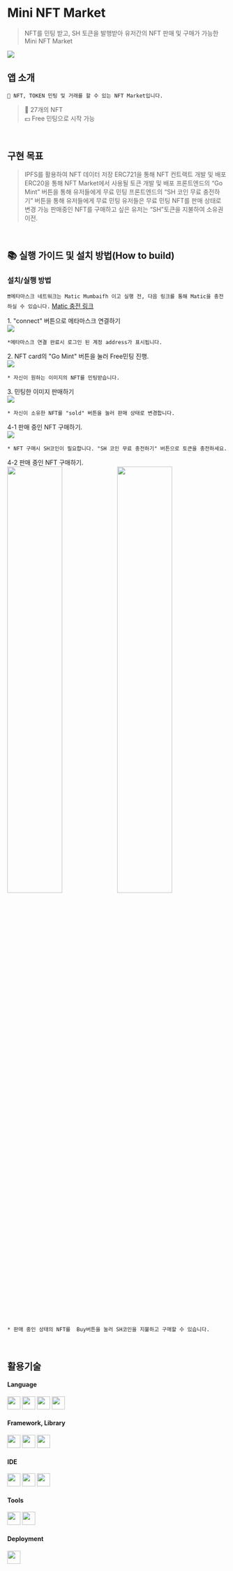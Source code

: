 
#    Mini NFT Market
>NFT를 민팅 받고, SH 토큰을 발행받아 유저간의 NFT 판매 및 구매가 가능한 
>Mini NFT Market<br>

<img src="https://github.com/Prkskhn/miniNftMarket/assets/104644024/bae1e94d-2f0e-4ea7-92f9-6501425bf2ab" width="" height="">

## 앱 소개
`🔎 NFT, TOKEN 민팅 및 거래를 할 수 있는 NFT Market입니다.`
>📱 27개의 NFT  
>💵 Free 민팅으로 시작 가능

<br>

## 구현 목표
> IPFS를 활용하여 NFT 데이터 저장
>ERC721을 통해 NFT 컨트랙트 개발 및 배포
> ERC20을 통해 NFT Market에서 사용될 토큰 개발 및 배포
> 프론트엔드의 “Go Mint” 버튼을 통해 유저들에게 무료 민팅
> 프론트엔드의 “SH 코인 무료 충전하기” 버튼을 통해 유저들에게 무료 민팅
> 유저들은 무료 민팅 NFT를 판매 상태로 변경 가능
>판매중인 NFT를 구매하고 싶은 유저는 “SH”토큰을 지불하여 소유권 이전.

<br>


## 📚 실행 가이드 및 설치 방법(How to build)
### 설치/실행 방법

`❗️❗️메타마스크 네트워크는 Matic Mumbaifh 이고 실행 전, 다음 링크를 통해 Matic을 충전 하실 수 있습니다.` [Matic 충전 링크](https://faucet.polygon.technology/)
<br>


<summary>1.  "connect" 버튼으로 메타마스크 연결하기</summary>
<div markdown="1">

<img src="https://github.com/Prkskhn/miniNftMarket/assets/104644024/db7c1222-f69f-4a49-9377-58af961e0385" width="" height="">

```
*메타마스크 연결 완료시 로그인 된 계정 address가 표시됩니다.
```

</div>



<summary>2. NFT card의 "Go Mint" 버튼을 눌러 Free민팅 진행.</summary>
<div markdown="1">
<img src="https://github.com/Prkskhn/miniNftMarket/assets/104644024/b1002964-43b9-40de-956c-f0e26da2cbaa" width="" height="">

```
* 자신이 원하는 이미지의 NFT를 민팅받습니다.
```

</div>



<summary>3. 민팅한 이미지 판매하기</summary>
<div markdown="1">
<img src="https://github.com/Prkskhn/miniNftMarket/assets/104644024/a875e34c-7234-4b09-9e39-1220a904ca13" width="" height="">

```
* 자신이 소유한 NFT를 "sold" 버튼을 눌러 판매 상태로 변경합니다.
```

</div>



<summary>4-1  판매 중인 NFT 구매하기.</summary>
<div markdown="1">
<img src="https://github.com/Prkskhn/miniNftMarket/assets/104644024/643b4548-d6ce-40d1-9672-befa13ed1b99" width="" height="">


```
* NFT 구매시 SH코인이 필요합니다. "SH 코인 무료 충전하기" 버튼으로 토큰을 충전하세요.
```

</div>



<summary>4-2  판매 중인 NFT 구매하기.</summary>
<div markdown="1">
<img src="https://github.com/Prkskhn/miniNftMarket/assets/104644024/6957edb8-1311-4697-92e7-b55874fd743a" width="50%" height=""><img src="https://github.com/Prkskhn/miniNftMarket/assets/104644024/e34a2118-5287-44ac-b3c0-1ded0180d306" width="50%" height="">

```
* 판매 중인 상태의 NFT를  Buy버튼을 눌러 SH코인을 지불하고 구매할 수 있습니다.
```
</div>


<br>




## 활용기술

#### Language 
<img src="https://github.com/Prkskhn/BaeBlock/assets/104644024/af410c99-2486-4a06-baa2-536f74fc40cd" width="30"/> 
<img src="https://github.com/Prkskhn/BaeBlock/assets/104644024/3152c640-92d9-412e-8c41-1a627de662be" width="30"/> 
<img src="https://github.com/Prkskhn/BaeBlock/assets/104644024/395f87a9-884d-4df3-8e72-d6b0e73438f2" width="30"/> 
<img src="https://github.com/Prkskhn/BaeBlock/assets/104644024/99c1317a-831c-4c2c-a9e4-521106bb81c4" width="30"/> <br/>

#### Framework, Library
<img src="https://github.com/Prkskhn/BaeBlock/assets/104644024/c411786a-6240-4932-b023-035abb81d1da" width="30"/> 
<img src="https://github.com/Prkskhn/BaeBlock/assets/104644024/cd356e97-db7c-4219-829f-825d8f83a529" width="30"/> 
<img src="https://github.com/Prkskhn/BaeBlock/assets/104644024/925c8490-a38a-4e4d-ad6d-c9a2c76f7c81" width="30"/> <br/>

#### IDE
<img src="https://github.com/Prkskhn/BaeBlock/assets/104644024/5c66cd40-d976-4cda-bd2e-62e0428d184a" width="30"/> 
<img src="https://github.com/Prkskhn/BaeBlock/assets/104644024/28f6e6eb-aa41-48bf-9194-e9945310e7ed" width="30"/>
<img src="https://github.com/Prkskhn/BaeBlock/assets/104644024/d754540d-793d-4327-839a-90fed83d4288" width="30"/> <br/>

#### Tools
<img src="https://github.com/Prkskhn/BaeBlock/assets/104644024/e8e67d0d-0375-40fb-933f-d5c0226bbe3a" width="30"/> 
<img src="https://github.com/Prkskhn/BaeBlock/assets/104644024/0d245347-599d-43a0-93cd-1d1871aea4c9" width="30"/> 


#### Deployment
<img src="https://github.com/Prkskhn/BaeBlock/assets/104644024/55d93373-a5b0-4b89-9895-28610b3279b1" width="30"/> 
 
<br>

